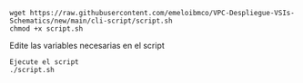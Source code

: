 ```
wget https://raw.githubusercontent.com/emeloibmco/VPC-Despliegue-VSIs-Schematics/new/main/cli-script/script.sh
chmod +x script.sh
```

Edite las variables necesarias en el script

```
Ejecute el script 
./script.sh
```
